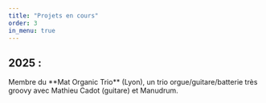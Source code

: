```yaml
---
title: "Projets en cours"
order: 3
in_menu: true
---
```

<div class="encart">
<h2>2025 :</h2>
<p>Membre du **Mat Organic Trio** (Lyon), un trio orgue/guitare/batterie très groovy avec Mathieu Cadot (guitare) et Manudrum.</p>
</div> 